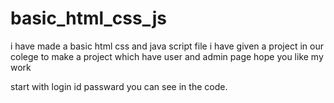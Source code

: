 # basic_html_css_js
i have made a basic html css and java script file 
i have given a project in our colege to make a project which have user and admin page 
hope you like my work

start with login
id passward you can see in the code.

